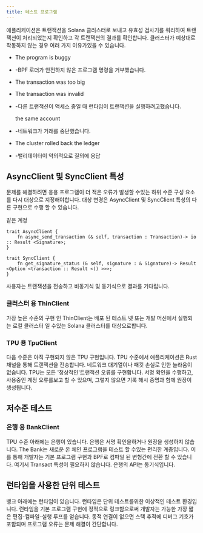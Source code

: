 ```yaml
---
title: 테스트 프로그램
---
```


애플리케이션은 트랜잭션을 Solana 클러스터로 보내고 유효성 검사기를 쿼리하여 트랜잭션이 처리되었는지 확인하고 각 트랜잭션의 결과를 확인합니다. 클러스터가 예상대로 작동하지 않는 경우 여러 가지 이유가있을 수 있습니다.

- The program is buggy
- -BPF 로더가 안전하지 않은 프로그램 명령을 거부했습니다.
- The transaction was too big
- The transaction was invalid
- -다른 트랜잭션이 액세스 중일 때 런타임이 트랜잭션을 실행하려고했습니다.

  the same account

- -네트워크가 거래를 중단했습니다.
- The cluster rolled back the ledger
- -밸리데이터이 악의적으로 질의에 응답

## AsyncClient 및 SyncClient 특성

문제를 해결하려면 응용 프로그램이 더 적은 오류가 발생할 수있는 하위 수준 구성 요소를 다시 대상으로 지정해야합니다. 대상 변경은 AsyncClient 및 SyncClient 특성의 다른 구현으로 수행 할 수 있습니다.

같은 계정

```text
trait AsyncClient {
    fn async_send_transaction (& self, transaction : Transaction)-> io :: Result <Signature>;
}

trait SyncClient {
    fn get_signature_status (& self, signature : & Signature)-> Result <Option <transaction :: Result <() >>>;
}
```

사용자는 트랜잭션을 전송하고 비동기식 및 동기식으로 결과를 기다립니다.

### 클러스터 용 ThinClient

가장 높은 수준의 구현 인 ThinClient는 배포 된 테스트 넷 또는 개발 머신에서 실행되는 로컬 클러스터 일 수있는 Solana 클러스터를 대상으로합니다.

### TPU 용 TpuClient

다음 수준은 아직 구현되지 않은 TPU 구현입니다. TPU 수준에서 애플리케이션은 Rust 채널을 통해 트랜잭션을 전송합니다. 네트워크 대기열이나 패킷 손실로 인한 놀라움이 없습니다. TPU는 모든 '정상적인'트랜잭션 오류를 구현합니다. 서명 확인을 수행하고, 사용중인 계정 오류를보고 할 수 있으며, 그렇지 않으면 기록 해시 증명과 함께 원장이 생성됩니다.

## 저수준 테스트

### 은행 용 BankClient

TPU 수준 아래에는 은행이 있습니다. 은행은 서명 확인을하거나 원장을 생성하지 않습니다. The Bank는 새로운 온 체인 프로그램을 테스트 할 수있는 편리한 계층입니다. 이를 통해 개발자는 기본 프로그램 구현과 BPF로 컴파일 된 변형간에 전환 할 수 있습니다. 여기서 Transact 특성이 필요하지 않습니다. 은행의 API는 동기식입니다.

## 런타임을 사용한 단위 테스트

뱅크 아래에는 런타임이 있습니다. 런타임은 단위 테스트를위한 이상적인 테스트 환경입니다. 런타임을 기본 프로그램 구현에 정적으로 링크함으로써 개발자는 가능한 가장 짧은 편집-컴파일-실행 루프를 얻습니다. 동적 연결이 없으면 스택 추적에 디버그 기호가 포함되며 프로그램 오류는 문제 해결이 간단합니다.
